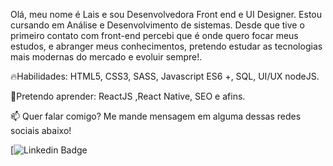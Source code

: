 Olá, meu nome é Lais e sou Desenvolvedora Front end e UI Designer. Estou cursando em Análise e Desenvolvimento de sistemas.
Desde que tive o primeiro contato com front-end percebi que é onde quero focar meus estudos, e abranger meus conhecimentos, pretendo estudar as tecnologias mais modernas do mercado e evoluir sempre!.

🔥Habilidades: HTML5, CSS3, SASS, Javascript ES6 +, SQL, UI/UX  nodeJS.

🚀Pretendo aprender: ReactJS ,React Native, SEO e afins.

📫 Quer falar comigo? Me mande mensagem em alguma dessas redes sociais abaixo!

<div align="left">

[![Linkedin Badge](https://img.shields.io/badge/-Ronaldo&nbsp;Santana-blue?style=flat-square&logo=https://www.linkedin.com/in/la%C3%ADs-fernanda-32804315a/ )

